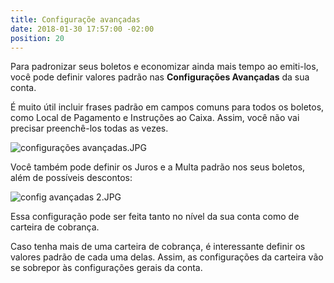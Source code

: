 ```yaml
---
title: Configuraçõe avançadas
date: 2018-01-30 17:57:00 -02:00
position: 20
---
```


Para padronizar seus boletos e economizar ainda mais tempo ao emiti-los, você pode definir valores padrão nas **Configurações Avançadas** da sua conta.

É muito útil incluir frases padrão em campos comuns para todos os boletos, como Local de Pagamento e Instruções ao Caixa. Assim, você não vai precisar preenchê-los todas as vezes.

![configurações avançadas.JPG](/uploads/configura%C3%A7%C3%B5es%20avan%C3%A7adas.JPG)

Você também pode definir os Juros e a Multa padrão nos seus boletos, além de possíveis descontos:

![config avançadas 2.JPG](/uploads/config%20avan%C3%A7adas%202.JPG)

Essa configuração pode ser feita tanto no nível da sua conta como de carteira de cobrança. 

Caso tenha mais de uma carteira de cobrança, é interessante definir os valores padrão de cada uma delas. Assim, as configurações da carteira vão se sobrepor às configurações gerais da conta.